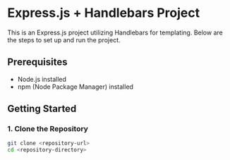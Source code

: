 # Express.js + Handlebars Project

This is an Express.js project utilizing Handlebars for templating. Below are the steps to set up and run the project.

## Prerequisites

- Node.js installed
- npm (Node Package Manager) installed

## Getting Started

### 1. Clone the Repository

```bash
git clone <repository-url>
cd <repository-directory>
